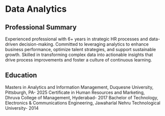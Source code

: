 # Data Analytics

## Professional Summary 
Experienced professional with 6+ years in strategic HR processes and data-driven decision-making. Committed to leveraging analytics to enhance business performance, optimize talent strategies, and support sustainable growth. Skilled in transforming complex data into actionable insights that drive process improvements and foster a culture of continuous learning.


## Education
Masters in Analytics and Information Management, Duquesne University, Pittsburgh, PA- 2025
Certificate in Human Resources and Marketing, Dhruva College of Management, Hyderabad- 2017
Bachelor of Technology, Electronics & Communications Engineering, Jawaharlal Nehru Technological University- 2014
